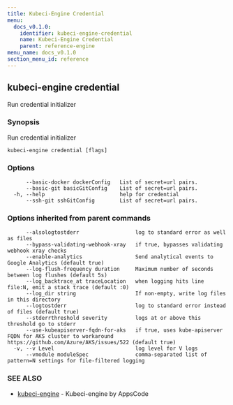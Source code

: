 ```yaml
---
title: Kubeci-Engine Credential
menu:
  docs_v0.1.0:
    identifier: kubeci-engine-credential
    name: Kubeci-Engine Credential
    parent: reference-engine
menu_name: docs_v0.1.0
section_menu_id: reference
---
```

## kubeci-engine credential

Run credential initializer

### Synopsis

Run credential initializer

```
kubeci-engine credential [flags]
```

### Options

```
      --basic-docker dockerConfig   List of secret=url pairs.
      --basic-git basicGitConfig    List of secret=url pairs.
  -h, --help                        help for credential
      --ssh-git sshGitConfig        List of secret=url pairs.
```

### Options inherited from parent commands

```
      --alsologtostderr                  log to standard error as well as files
      --bypass-validating-webhook-xray   if true, bypasses validating webhook xray checks
      --enable-analytics                 Send analytical events to Google Analytics (default true)
      --log-flush-frequency duration     Maximum number of seconds between log flushes (default 5s)
      --log_backtrace_at traceLocation   when logging hits line file:N, emit a stack trace (default :0)
      --log_dir string                   If non-empty, write log files in this directory
      --logtostderr                      log to standard error instead of files (default true)
      --stderrthreshold severity         logs at or above this threshold go to stderr
      --use-kubeapiserver-fqdn-for-aks   if true, uses kube-apiserver FQDN for AKS cluster to workaround https://github.com/Azure/AKS/issues/522 (default true)
  -v, --v Level                          log level for V logs
      --vmodule moduleSpec               comma-separated list of pattern=N settings for file-filtered logging
```

### SEE ALSO

* [kubeci-engine](/docs/reference/engine/kubeci-engine.md)	 - Kubeci-engine by AppsCode

